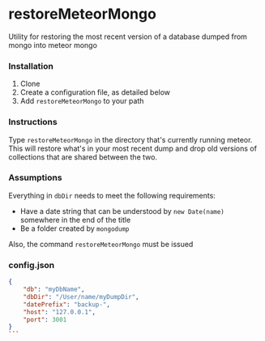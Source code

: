 # restoreMeteorMongo
Utility for restoring the most recent version of a database dumped from mongo into meteor mongo

### Installation
1. Clone
2. Create a configuration file, as detailed below
3. Add `restoreMeteorMongo` to your path

### Instructions

Type `restoreMeteorMongo` in the directory that's currently running meteor. This will restore what's in your most recent dump and drop old versions of collections that are shared between the two.

### Assumptions
Everything in `dbDir` needs to meet the following requirements:

- Have a date string that can be understood by `new Date(name)` somewhere in the end of the title
- Be a folder created by `mongodump`

Also, the command `restoreMeteorMongo` must be issued

### config.json
````json
{
    "db": "myDbName",
    "dbDir": "/User/name/myDumpDir",
    "datePrefix": "backup-",
    "host": "127.0.0.1",
    "port": 3001
}
```
